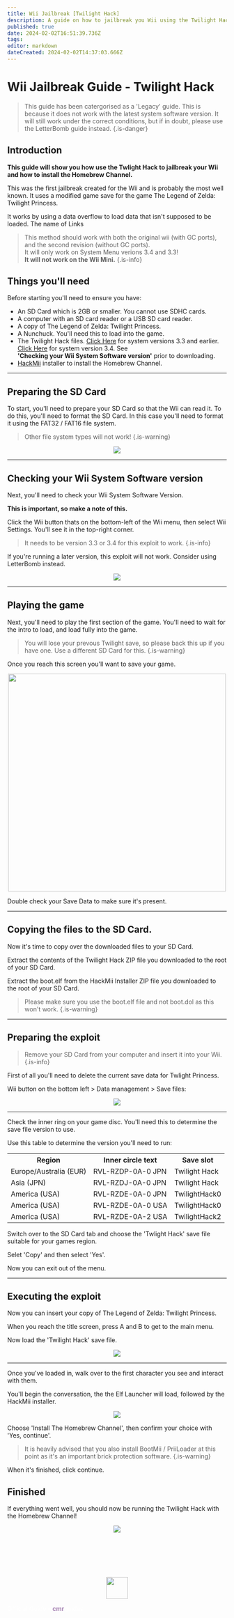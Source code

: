 ```yaml
---
title: Wii Jailbreak [Twilight Hack]
description: A guide on how to jailbreak you Wii using the Twilight Hack expliot. 
published: true
date: 2024-02-02T16:51:39.736Z
tags: 
editor: markdown
dateCreated: 2024-02-02T14:37:03.666Z
---
```


# Wii Jailbreak Guide - Twilight Hack
<!--START GUIDE CONTENT UNDER THIS LINE-->
> This guide has been catergorised as a 'Legacy' guide. This is because it does not work with the latest system software version. It will still work under the correct conditions, but if in doubt, please use the LetterBomb guide instead.
{.is-danger}

## Introduction
<b>This guide will show you how use the Twlight Hack to jailbreak your Wii and how to install the Homebrew Channel.</b>

This was the first jailbreak created for the Wii and is probably the most well known. It uses a modified game save for the game The Legend of Zelda: Twilight Princess.

It works by using a data overflow to load data that isn't supposed to be loaded. The name of Links 

> This method should work with both the original wii (with GC ports), and the second revision (without GC ports). 
<br>It will only work on System Menu verions 3.4 and 3.3!
<br><b>It will not work on the Wii Mini.</b> 
{.is-info}

## Things you'll need
Before starting you'll need to ensure you have:
- An SD Card which is 2GB or smaller. You cannot use SDHC cards.
- A computer with an SD card reader or a USB SD card reader.
- A copy of The Legend of Zelda: Twilight Princess.
- A Nunchuck. You'll need this to load into the game. 
- The Twilight Hack files. <a href="https://hbc.hackmii.com/get.php?file=twilight-hack-v0.1-beta1.zip&key=b9b4ef58c8c97c78f1692efe937beade6a6f5596">Click Here</a> for system versions 3.3 and earlier. <a href="https://hbc.hackmii.com/get.php?file=twilight-hack-v0.1-beta2.zip&key=37c2ee737421cce4853958da72849e16f34e2122">Click Here</a> for system version 3.4. See <br><b>'Checking your Wii System Software version'</b> prior to downloading.
- <a href="https://bootmii.org/get.php?file=hackmii_installer_v1.2.zip&key=50c0cfefc556e3098e9fb6c69da0c744d2696804">HackMii</a> installer to install the Homebrew Channel. 

---

## Preparing the SD Card
To start, you'll need to prepare your SD Card so that the Wii can read it. To do this, you'll need to format the SD Card. In this case you'll need to format it using the FAT32 / FAT16 file system. 

> Other file system types will not work!
{.is-warning}

<center><img src="/guide-assets/administrator-assets/wii-jailbreak-twilight/format.png"></center>

---

## Checking your Wii System Software version
Next, you'll need to check your Wii System Software Version. 

<b>This is important, so make a note of this. </b>

Click the Wii button thats on the bottom-left of the Wii menu, then select Wii Settings. You'll see it in the top-right corner.

> It needs to be version 3.3 or 3.4 for this exploit to work.
{.is-info}

If you're running a later version, this exploit will not work. Consider using LetterBomb instead. 
<br>
<center><img src=/guide-assets/administrator-assets/wii-jailbreak-twilight/wiimenu.png></center>

---

## Playing the game
Next, you'll need to play the first section of the game. You'll need to wait for the intro to load, and load fully into the game. 

> You will lose your prevous Twilight save, so please back this up if you have one. Use a different SD Card for this. 
{.is-warning}

Once you reach this screen you'll want to save your game.
<br>
<center><img src=/guide-assets/administrator-assets/wii-jailbreak-twilight/firstload.png height="500"></center>

Double check your Save Data to make sure it's present. 

---

## Copying the files to the SD Card. 
Now it's time to copy over the downloaded files to your SD Card.

Extract the contents of the Twilight Hack ZIP file you downloaded to the root of your SD Card. 

Extract the boot.elf from the HackMii Installer ZIP file you downloaded to the root of your SD Card. 

> Please make sure you use the boot.elf file and not boot.dol as this won't work.
{.is-warning}


---

## Preparing the exploit
> Remove your SD Card from your computer and insert it into your Wii. 
{.is-info}

First of all you'll need to delete the current save data for Twlight Princess. 

Wii button on the bottom left > Data management > Save files:
<br>
<center><img src=/guide-assets/administrator-assets/wii-jailbreak-twilight/erasesave.png></center>

---
Check the inner ring on your game disc. You'll need this to determine the save file version to use. 

Use this table to determine the version you'll need to run:
<br>
<center>
<table><tbody><tr><th>Region</th>
<th>Inner circle text</th>
<th>Save slot
</th></tr><tr><td>Europe/Australia (EUR)</td>
<td>RVL-RZDP-0A-0 JPN</td>
<td>Twilight Hack
</td></tr><tr><td>Asia (JPN)</td>
<td>RVL-RZDJ-0A-0 JPN</td>
<td>Twilight Hack
</td></tr><tr><td>America (USA)</td>
<td>RVL-RZDE-0A-0 JPN</td>
<td>TwilightHack0
</td></tr><tr><td>America (USA)</td>
<td>RVL-RZDE-0A-0 USA</td>
<td>TwilightHack0
</td></tr><tr><td>America (USA)</td>
<td>RVL-RZDE-0A-2 USA</td>
<td>TwilightHack2
</td></tr></tbody></table>
  </center>

Switch over to the SD Card tab and choose the 'Twlight Hack' save file suitable for your games region. 

Selet 'Copy' and then select 'Yes'. 

Now you can exit out of the menu.

---

## Executing the exploit
Now you can insert your copy of The Legend of Zelda: Twilight Princess.

When you reach the title screen, press A and B to get to the main menu. 

Now load the 'Twilight Hack' save file.
<br>
<center><img src=/guide-assets/administrator-assets/wii-jailbreak-twilight/gameload.png></center>

---

Once you've loaded in, walk over to the first character you see and interact with them. 

You'll begin the conversation, the the Elf Launcher will load, followed by the HackMii installer.
<br>
<center><img src=/guide-assets/administrator-assets/wii-jailbreak-twilight/interact-homebrew.png></center>

Choose 'Install The Homebrew Channel', then confirm your choice with 'Yes, continue'.

> It is heavily advised that you also install BootMii / PriiLoader at this point as it's an important brick protection software.
{.is-warning}

When it's finished, click continue.

## Finished

If everything went well, you should now be running the Twilight Hack with the Homebrew Channel!
<br>
<center><img src="/guide-assets/administrator-assets/wii-jailbreak-letterbomb/images/brew.webp" height=""></center>

<!--DO NOT EDIT THIS FOOTER. ALL GUIDE CONTENT SHOULD GO ABOVE!-->
<br>
<br>
<br>
<br>
<br>
<br>
<footer>
  <div class="waves">
    <div class="wave" id="wave1"></div>
    <div class="wave" id="wave2"></div>
    <div class="wave" id="wave3"></div>
    <div class="wave" id="wave4"></div>
  </div>
  <center><img src="/book_purple.png" height=50></center>
  <p><font color="white">Official Guide - <b><font color="a582b2">cmr</font></b>guides</font></p>
</footer>
<!--DO NOT EDIT THIS FOOTER-->